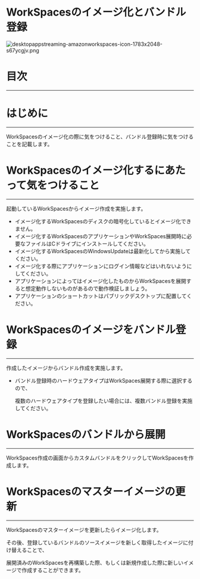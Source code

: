 # WorkSpacesのイメージ化とバンドル登録

![desktopappstreaming-amazonworkspaces-icon-1783x2048-s67ycgjv.png](WorkSpaces%E4%BD%9C%E6%88%90%E5%BE%8C%E3%81%AB%E3%81%A6%E3%82%99%E3%81%8D%E3%82%8B%E3%81%93%E3%81%A8%204c0f3963fc234965a012d80cf3c36bbb/desktopappstreaming-amazonworkspaces-icon-1783x2048-s67ycgjv.png)

# 目次

---

# はじめに

---

WorkSpacesのイメージ化の際に気をつけること、バンドル登録時に気をつけることを記載します。

# WorkSpacesのイメージ化するにあたって気をつけること

---

起動しているWorkSpacesからイメージ作成を実施します。

- イメージ化するWorkSpacesのディスクの暗号化しているとイメージ化できません。
- イメージ化するWorkSpacesのアプリケーションやWorkSpaces展開時に必要なファイルはCドライブにインストールしてください。
- イメージ化するWorkSpacesのWindowsUpdateは最新化してから実施してください。
- イメージ化する際にアプリケーションにログイン情報などはいれないようにしてください。
- アプリケーションによってはイメージ化したものからWorkSpacesを展開すると想定動作しないものがあるので動作検証しましょう。
- アプリケーションのショートカットはパブリックデスクトップに配置してください。

# WorkSpacesのイメージをバンドル登録

---

作成したイメージからバンドル作成を実施します。

- バンドル登録時のハードウェアタイプはWorkSpaces展開する際に選択するので、
    
    複数のハードウェアタイプを登録したい場合には、複数バンドル登録を実施してください。
    

# WorkSpacesのバンドルから展開

---

WorkSpaces作成の画面からカスタムバンドルをクリックしてWorkSpacesを作成します。

# WorkSpacesのマスターイメージの更新

---

WorkSpacesのマスターイメージを更新したらイメージ化します。

その後、登録しているバンドルのソースイメージを新しく取得したイメージに付け替えることで、

展開済みのWorkSpacesを再構築した際、もしくは新規作成した際に新しいイメージで作成することができます。